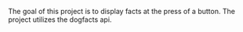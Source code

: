The goal of this project is to display facts at the press of a button.
The project utilizes the dogfacts api.